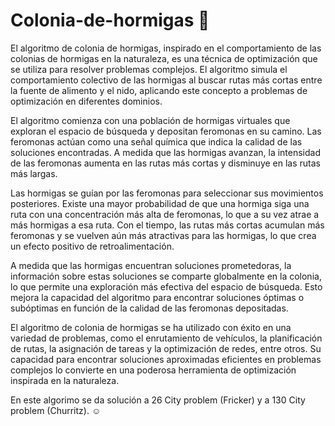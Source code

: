 # Colonia-de-hormigas 🐜

El algoritmo de colonia de hormigas, inspirado en el comportamiento de las colonias de hormigas en la naturaleza, es una técnica de optimización que se utiliza para resolver problemas complejos. El algoritmo simula el comportamiento colectivo de las hormigas al buscar rutas más cortas entre la fuente de alimento y el nido, aplicando este concepto a problemas de optimización en diferentes dominios.

El algoritmo comienza con una población de hormigas virtuales que exploran el espacio de búsqueda y depositan feromonas en su camino. Las feromonas actúan como una señal química que indica la calidad de las soluciones encontradas. A medida que las hormigas avanzan, la intensidad de las feromonas aumenta en las rutas más cortas y disminuye en las rutas más largas.

Las hormigas se guían por las feromonas para seleccionar sus movimientos posteriores. Existe una mayor probabilidad de que una hormiga siga una ruta con una concentración más alta de feromonas, lo que a su vez atrae a más hormigas a esa ruta. Con el tiempo, las rutas más cortas acumulan más feromonas y se vuelven aún más atractivas para las hormigas, lo que crea un efecto positivo de retroalimentación.

A medida que las hormigas encuentran soluciones prometedoras, la información sobre estas soluciones se comparte globalmente en la colonia, lo que permite una exploración más efectiva del espacio de búsqueda. Esto mejora la capacidad del algoritmo para encontrar soluciones óptimas o subóptimas en función de la calidad de las feromonas depositadas.

El algoritmo de colonia de hormigas se ha utilizado con éxito en una variedad de problemas, como el enrutamiento de vehículos, la planificación de rutas, la asignación de tareas y la optimización de redes, entre otros. Su capacidad para encontrar soluciones aproximadas eficientes en problemas complejos lo convierte en una poderosa herramienta de optimización inspirada en la naturaleza.

En este algorimo se da solución a 26 City problem (Fricker) y a 130 City problem (Churritz). ☺
